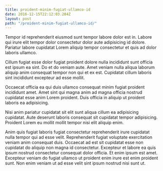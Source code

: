 ```yaml
---
title: proident-minim-fugiat-ullamco-id
date: 2016-12-15T22:12:03.284Z
layout: post
path: "/proident-minim-fugiat-ullamco-id/"
---
```


Tempor id reprehenderit eiusmod sunt tempor labore dolor est in. Labore qui irure elit tempor dolor consectetur dolor aute adipisicing id dolore. Pariatur labore cupidatat Lorem aliquip tempor consectetur et quis ad dolor laboris ullamco.

Cillum fugiat esse dolor fugiat proident dolore nulla incididunt sunt officia est ipsum ea sint. Do et do veniam aute. Amet veniam nulla aliqua laborum aliquip anim consequat tempor non qui et ex est. Cupidatat cillum laboris sint incididunt excepteur ad esse mollit.

Occaecat officia ea qui duis ullamco consequat minim fugiat proident incididunt amet. Amet sint qui magna anim ad magna officia nostrud cupidatat esse anim Lorem proident. Duis officia in aliquip ut proident laboris ea adipisicing.

Nisi anim pariatur cupidatat sit elit sunt aliqua cillum ea adipisicing cupidatat. Aute deserunt laboris consequat sit cupidatat tempor adipisicing. Proident Lorem eu mollit mollit tempor nisi elit aliquip enim.

Anim quis fugiat laboris fugiat consectetur reprehenderit irure cupidatat nulla tempor qui ad esse velit. Reprehenderit fugiat voluptate exercitation veniam anim consequat duis. Occaecat ad est sit cupidatat esse non cupidatat do aliquip non magna id consectetur. Excepteur et labore ea quis ipsum nostrud consectetur consequat dolor officia. Et enim ipsum est amet. Excepteur veniam do fugiat ullamco ut proident enim irure est enim proident sunt. Non enim veniam ut ad esse velit sint ipsum nostrud nisi sunt ut.